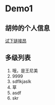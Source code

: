 # Demo1

## 胡帅的个人信息  
[试下链接昂](demo1.md#多级列表)


## 多级列表
1. 哦，是王尼美
 1. 9999
 2. sdflkjaslk
  1. 草
 3. asdf
2. skr
